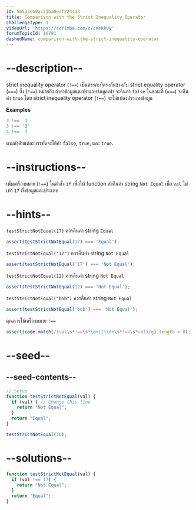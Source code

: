 ```yaml
---
id: 56533eb9ac21ba0edf2244d3
title: Comparison with the Strict Inequality Operator
challengeType: 1
videoUrl: 'https://scrimba.com/c/cKekkUy'
forumTopicId: 16791
dashedName: comparison-with-the-strict-inequality-operator
---
```


# --description--

strict inequality operator (`!==`) เป็นตรรกะที่ตรงกันข้ามกับ strict equality operator (`===`) ซึ่ง (`!==`) หมายถึง ถ้าค่าข้อมูลและประเภทข้อมูลเท่า จะคืนค่า `false` ในขณะที่ (`===`) จะคืนค่า `true` โดย strict inequality operator (`!==`) จะไม่แปลงประเภทข้อมูล


**Examples**

```js
3 !==  3
3 !== '3'
4 !==  3
```

ตามลำดับแต่ละบรรทัดจะได้ค่า  `false`, `true`, และ `true`.

# --instructions--

เพิ่มเครื่องหมาย (`!==`) ในคำสั่ง `if` เพื่อให้ function ส่งคืนค่า string `Not Equal` เมื่อ `val` ไม่เท่า `17` ทั้งข้อมูลและประเภท

# --hints--

`testStrictNotEqual(17)`  ควรคืนค่า string `Equal`

```js
assert(testStrictNotEqual(17) === 'Equal');
```


`testStrictNotEqual("17")` ควรคืนค่า string `Not Equal`

```js
assert(testStrictNotEqual('17') === 'Not Equal');
```

`testStrictNotEqual(12)` ควรคืนค่า string `Not Equal`

```js
assert(testStrictNotEqual(12) === 'Not Equal');
```

`testStrictNotEqual("bob")` ควรคืนค่า string `Not Equal`

```js
assert(testStrictNotEqual('bob') === 'Not Equal');
```

คุณควรใช้เครื่องหมาย `!==`

```js
assert(code.match(/(val\s*!==\s*\d+)|(\d+\s*!==\s*val)/g).length > 0);
```

# --seed--

## --seed-contents--

```js
// Setup
function testStrictNotEqual(val) {
  if (val) { // Change this line
    return "Not Equal";
  }
  return "Equal";
}

testStrictNotEqual(10);
```

# --solutions--

```js
function testStrictNotEqual(val) {
  if (val !== 17) {
    return "Not Equal";
  }
  return "Equal";
}
```

